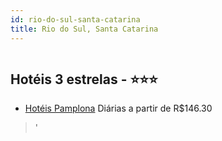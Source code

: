 ```yaml
---
id: rio-do-sul-santa-catarina
title: Rio do Sul, Santa Catarina
---
```


<center><img src="https://static.hotelurbano.com/reservas/prod0/11/11535/5ba52a9fbe56e_hoteis-pamplona.jpg" alt="" /></center>


## Hotéis 3 estrelas - ⭐️⭐️⭐️

-    [Hotéis Pamplona](https://www.hurb.com/hoteis/rio-do-sul/hoteis-pamplona-11535?cmp=18055) Diárias a partir de R$146.30
   > '
